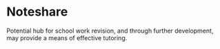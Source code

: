 # Noteshare
Potential hub for school work revision, and through further development, may provide a means of effective tutoring.
